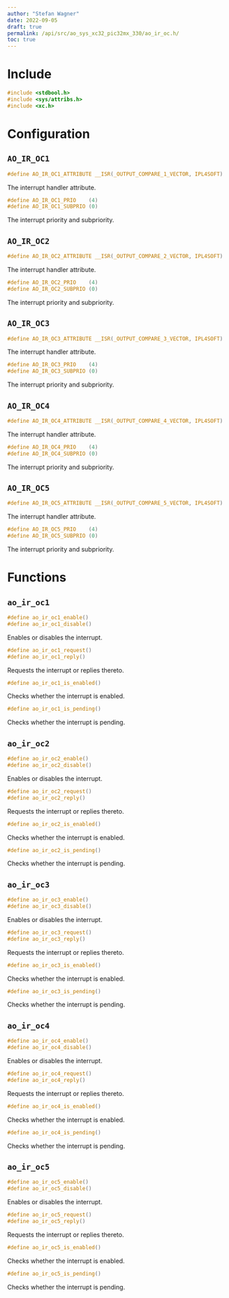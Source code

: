```yaml
---
author: "Stefan Wagner"
date: 2022-09-05
draft: true
permalink: /api/src/ao_sys_xc32_pic32mx_330/ao_ir_oc.h/
toc: true
---
```


# Include

```c
#include <stdbool.h>
#include <sys/attribs.h>
#include <xc.h>
```

# Configuration

## `AO_IR_OC1`

```c
#define AO_IR_OC1_ATTRIBUTE __ISR(_OUTPUT_COMPARE_1_VECTOR, IPL4SOFT)
```

The interrupt handler attribute.

```c
#define AO_IR_OC1_PRIO    (4)
#define AO_IR_OC1_SUBPRIO (0)
```

The interrupt priority and subpriority.

## `AO_IR_OC2`

```c
#define AO_IR_OC2_ATTRIBUTE __ISR(_OUTPUT_COMPARE_2_VECTOR, IPL4SOFT)
```

The interrupt handler attribute.

```c
#define AO_IR_OC2_PRIO    (4)
#define AO_IR_OC2_SUBPRIO (0)
```

The interrupt priority and subpriority.

## `AO_IR_OC3`

```c
#define AO_IR_OC3_ATTRIBUTE __ISR(_OUTPUT_COMPARE_3_VECTOR, IPL4SOFT)
```

The interrupt handler attribute.

```c
#define AO_IR_OC3_PRIO    (4)
#define AO_IR_OC3_SUBPRIO (0)
```

The interrupt priority and subpriority.

## `AO_IR_OC4`

```c
#define AO_IR_OC4_ATTRIBUTE __ISR(_OUTPUT_COMPARE_4_VECTOR, IPL4SOFT)
```

The interrupt handler attribute.

```c
#define AO_IR_OC4_PRIO    (4)
#define AO_IR_OC4_SUBPRIO (0)
```

The interrupt priority and subpriority.

## `AO_IR_OC5`

```c
#define AO_IR_OC5_ATTRIBUTE __ISR(_OUTPUT_COMPARE_5_VECTOR, IPL4SOFT)
```

The interrupt handler attribute.

```c
#define AO_IR_OC5_PRIO    (4)
#define AO_IR_OC5_SUBPRIO (0)
```

The interrupt priority and subpriority.

# Functions

## `ao_ir_oc1`

```c
#define ao_ir_oc1_enable()
#define ao_ir_oc1_disable()
```

Enables or disables the interrupt.

```c
#define ao_ir_oc1_request()
#define ao_ir_oc1_reply()
```

Requests the interrupt or replies thereto.

```c
#define ao_ir_oc1_is_enabled()
```

Checks whether the interrupt is enabled.

```c
#define ao_ir_oc1_is_pending()
```

Checks whether the interrupt is pending.

## `ao_ir_oc2`

```c
#define ao_ir_oc2_enable()
#define ao_ir_oc2_disable()
```

Enables or disables the interrupt.

```c
#define ao_ir_oc2_request()
#define ao_ir_oc2_reply()
```

Requests the interrupt or replies thereto.

```c
#define ao_ir_oc2_is_enabled()
```

Checks whether the interrupt is enabled.

```c
#define ao_ir_oc2_is_pending()
```

Checks whether the interrupt is pending.

## `ao_ir_oc3`

```c
#define ao_ir_oc3_enable()
#define ao_ir_oc3_disable()
```

Enables or disables the interrupt.

```c
#define ao_ir_oc3_request()
#define ao_ir_oc3_reply()
```

Requests the interrupt or replies thereto.

```c
#define ao_ir_oc3_is_enabled()
```

Checks whether the interrupt is enabled.

```c
#define ao_ir_oc3_is_pending()
```

Checks whether the interrupt is pending.

## `ao_ir_oc4`

```c
#define ao_ir_oc4_enable()
#define ao_ir_oc4_disable()
```

Enables or disables the interrupt.

```c
#define ao_ir_oc4_request()
#define ao_ir_oc4_reply()
```

Requests the interrupt or replies thereto.

```c
#define ao_ir_oc4_is_enabled()
```

Checks whether the interrupt is enabled.

```c
#define ao_ir_oc4_is_pending()
```

Checks whether the interrupt is pending.

## `ao_ir_oc5`

```c
#define ao_ir_oc5_enable()
#define ao_ir_oc5_disable()
```

Enables or disables the interrupt.

```c
#define ao_ir_oc5_request()
#define ao_ir_oc5_reply()
```

Requests the interrupt or replies thereto.

```c
#define ao_ir_oc5_is_enabled()
```

Checks whether the interrupt is enabled.

```c
#define ao_ir_oc5_is_pending()
```

Checks whether the interrupt is pending.
